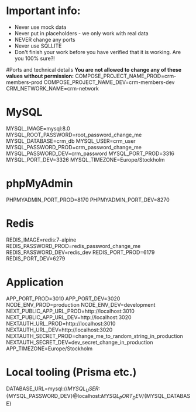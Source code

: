 # Important info:
- Never use mock data
- Never put in placeholders - we only work with real data
- NEVER change any ports
- Never use SQLLITE
- Don't finish your work before you have verified that it is working. Are you 100% sure?!


#Ports and technical details
**You are not allowed to change any of these values without permission:**
COMPOSE_PROJECT_NAME_PROD=crm-members-prod
COMPOSE_PROJECT_NAME_DEV=crm-members-dev
CRM_NETWORK_NAME=crm-network

# MySQL
MYSQL_IMAGE=mysql:8.0
MYSQL_ROOT_PASSWORD=root_password_change_me
MYSQL_DATABASE=crm_db
MYSQL_USER=crm_user
MYSQL_PASSWORD_PROD=crm_password_change_me
MYSQL_PASSWORD_DEV=crm_password
MYSQL_PORT_PROD=3316
MYSQL_PORT_DEV=3326
MYSQL_TIMEZONE=Europe/Stockholm

# phpMyAdmin
PHPMYADMIN_PORT_PROD=8170
PHPMYADMIN_PORT_DEV=8270

# Redis
REDIS_IMAGE=redis:7-alpine
REDIS_PASSWORD_PROD=redis_password_change_me
REDIS_PASSWORD_DEV=redis_dev
REDIS_PORT_PROD=6179
REDIS_PORT_DEV=6279

# Application
APP_PORT_PROD=3010
APP_PORT_DEV=3020
NODE_ENV_PROD=production
NODE_ENV_DEV=development
NEXT_PUBLIC_APP_URL_PROD=http://localhost:3010
NEXT_PUBLIC_APP_URL_DEV=http://localhost:3020
NEXTAUTH_URL_PROD=http://localhost:3010
NEXTAUTH_URL_DEV=http://localhost:3020
NEXTAUTH_SECRET_PROD=change_me_to_random_string_in_production
NEXTAUTH_SECRET_DEV=dev_secret_change_in_production
APP_TIMEZONE=Europe/Stockholm

# Local tooling (Prisma etc.)
DATABASE_URL=mysql://${MYSQL_USER}:${MYSQL_PASSWORD_DEV}@localhost:${MYSQL_PORT_DEV}/${MYSQL_DATABASE}